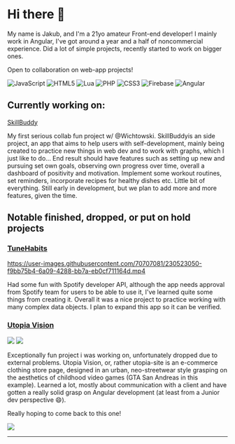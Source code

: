 # Hi there 👋

My name is Jakub, and I'm a 21yo amateur Front-end developer! 
I mainly work in Angular, I've got around a year and a half of noncommercial experience. 
Did a lot of simple projects, recently started to work on bigger ones.

Open to collaboration on web-app projects!

![JavaScript](https://img.shields.io/badge/javascript-%23323330.svg?style=for-the-badge&logo=javascript&logoColor=%23F7DF1E) ![HTML5](https://img.shields.io/badge/html5-%23E34F26.svg?style=for-the-badge&logo=html5&logoColor=white) ![Lua](https://img.shields.io/badge/lua-%232C2D72.svg?style=for-the-badge&logo=lua&logoColor=white) ![PHP](https://img.shields.io/badge/php-%23777BB4.svg?style=for-the-badge&logo=php&logoColor=white) ![CSS3](https://img.shields.io/badge/css3-%231572B6.svg?style=for-the-badge&logo=css3&logoColor=white) ![Firebase](https://img.shields.io/badge/firebase-%23039BE5.svg?style=for-the-badge&logo=firebase) ![Angular](https://img.shields.io/badge/angular-%23DD0031.svg?style=for-the-badge&logo=angular&logoColor=white)





## Currently working on: 

[SkillBuddy](https://github.com/plewajakub/skillbuddy-app)

My first serious collab fun project w/ @Wichtowski. SkillBuddyis an side project, an app that aims to help users with self-development, mainly being created
to practice new things in web dev and to work with graphs, which I just like to do...
End result should have features such as setting up new and pursuing set own goals, observing own progress over time, overall a dashboard of positivity and motivation.
Implement some workout routines, set reminders, incorporate recipes for healthy dishes etc. Little bit of everything. 
Still early in development, but we plan to add more and more features, given the time.   

## Notable finished, dropped, or put on hold projects
### [TuneHabits](https://github.com/plewajakub/tunehabits)
https://user-images.githubusercontent.com/70707081/230523050-f9bb75b4-6a09-4288-bb7a-eb0cf711164d.mp4



Had some fun with Spotify developer API, although the app needs approval from Spotify team for users to be able to use it, I've learned quite some things
from creating it. Overall it was a nice project to practice working with many complex data objects. I plan to expand this app so it can be verified.

### [Utopia Vision](https://github.com/plewajakub/utopia-site/tree/master/utopia-site)

![](https://i.gyazo.com/e289a9e1064e2528808e44b320c44483.gif)
![](https://cdn.discordapp.com/attachments/750474531172515854/1062192556760387655/image.png)

Exceptionally fun project i was working on, unfortunately dropped due to external problems.
Utopia Vision, or, rather utopia-site is an e-commerce clothing store page, designed in an urban, 
neo-streetwear style grasping on the aesthetics of childhood video games (GTA San Andreas in this example).
Learned a lot, mostly about communication with a client and have gotten a really solid grasp on Angular development
(at least from a Junior dev perspective 😄).

Really hoping to come back to this one!

![](https://github-readme-stats.vercel.app/api/top-langs/?username=plewajakub&theme=dark&hide_border=false&include_all_commits=false&count_private=false&layout=compact)

---

